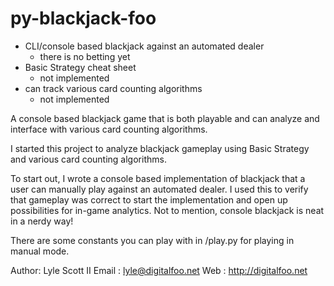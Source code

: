 py-blackjack-foo
================

* CLI/console based blackjack against an automated dealer
    * there is no betting yet
* Basic Strategy cheat sheet
    * not implemented
* can track various card counting algorithms
    * not implemented

A console based blackjack game that is both playable and can analyze and
interface with various card counting algorithms.

I started this project to analyze blackjack gameplay using Basic Strategy and
various card counting algorithms.

To start out, I wrote a console based implementation of blackjack that a user
can manually play against an automated dealer. I used this to verify that
gameplay was correct to start the implementation and open up possibilities for
in-game analytics. Not to mention, console blackjack is neat in a nerdy way!

There are some constants you can play with in /play.py for playing in manual
mode.


Author: Lyle Scott II
Email : lyle@digitalfoo.net
Web   : http://digitalfoo.net

